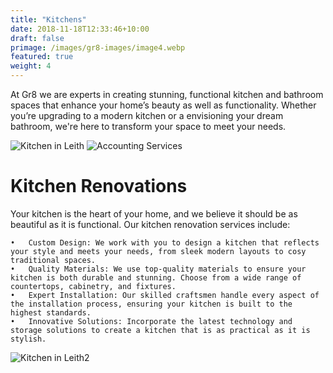 ```yaml
---
title: "Kitchens"
date: 2018-11-18T12:33:46+10:00
draft: false
primage: /images/gr8-images/image4.webp
featured: true
weight: 4
---
```


At Gr8 we are experts in creating stunning, functional kitchen and bathroom spaces that enhance your home’s beauty as well as functionality. Whether you’re upgrading to a modern kitchen or a envisioning your dream bathroom, we're here to transform your space to meet your needs.

<!--more-->

![Kitchen in Leith](/images/gr8-images/image4.webp)
![Accounting Services](/images/austin-distel-nGc5RT2HmF0-unsplash.jpg)

# Kitchen Renovations

Your kitchen is the heart of your home, and we believe it should be as beautiful as it is functional. Our kitchen renovation services include:

    •	Custom Design: We work with you to design a kitchen that reflects your style and meets your needs, from sleek modern layouts to cosy traditional spaces.
    •	Quality Materials: We use top-quality materials to ensure your kitchen is both durable and stunning. Choose from a wide range of countertops, cabinetry, and fixtures.
    •	Expert Installation: Our skilled craftsmen handle every aspect of the installation process, ensuring your kitchen is built to the highest standards.
    •	Innovative Solutions: Incorporate the latest technology and storage solutions to create a kitchen that is as practical as it is stylish.

![Kitchen in Leith2](/images/gr8-images/image5.jpg)

###
